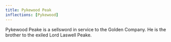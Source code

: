 ```yaml
---
title: Pykewood Peak
inflections: [Pykewood]
---
```


Pykewood Peake is a sellsword in service to the Golden Company. He is the brother to the exiled Lord Laswell Peake.


